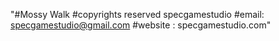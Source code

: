 "#Mossy Walk #copyrights reserved specgamestudio #email: specgamestudio@gmail.com #website : specgamestudio.com" 
